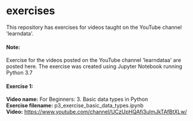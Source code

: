 # exercises
This repository has exercises for videos taught on the YouTube channel 'learndata'.

#### Note:
Exercise for the videos posted on the YouTube channel 'learndataa' are posted here. 
The exercise was created using Jupyter Notebook running Python 3.7

#### Exercise 1:
<b>Video name:</b> For Beginners: 3. Basic data types in Python <br>
<b>Exercise filename:</b> p3_exercise_basic_data_types.ipynb <br>
<b>Video:</b> https://www.youtube.com/channel/UCzUpHQAfj3ulmJkTAfBtXLw/ <br><br>
